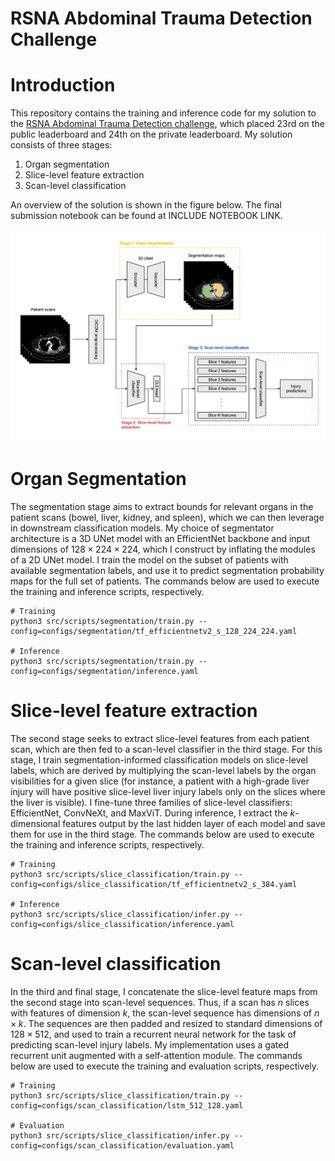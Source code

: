 # RSNA Abdominal Trauma Detection Challenge

# Introduction
This repository contains the training and inference code for my solution to the [RSNA Abdominal Trauma Detection challenge](https://www.kaggle.com/competitions/rsna-2023-abdominal-trauma-detection/overview), which placed 23rd on the public leaderboard and 24th on the private leaderboard. My solution consists of three stages: 

1. Organ segmentation
2. Slice-level feature extraction
3. Scan-level classification

An overview of the solution is shown in the figure below. The final submission notebook can be found at INCLUDE NOTEBOOK LINK.

![Solution overview](./rsna_abdominal_trauma_overview.png)

# Organ Segmentation
The segmentation stage aims to extract bounds for relevant organs in the patient scans (bowel, liver, kidney, and spleen), which we can then leverage in downstream classification models. My choice of segmentator architecture is a 3D UNet model with an EfficientNet backbone and input dimensions of $128 \times 224 \times 224$, which I construct by inflating the modules of a 2D UNet model. I train the model on the subset of patients with available segmentation labels, and use it to predict segmentation probability maps for the full set of patients. The commands below are used to execute the training and inference scripts, respectively.

```
# Training
python3 src/scripts/segmentation/train.py --config=configs/segmentation/tf_efficientnetv2_s_128_224_224.yaml

# Inference
python3 src/scripts/segmentation/train.py --config=configs/segmentation/inference.yaml
```

# Slice-level feature extraction
The second stage seeks to extract slice-level features from each patient scan, which are then fed to a scan-level classifier in the third stage. For this stage, I train segmentation-informed classification models on slice-level labels, which are derived by multiplying the scan-level labels by the organ visibilities for a given slice (for instance, a patient with a high-grade liver injury will have positive slice-level liver injury labels only on the slices where the liver is visible). I fine-tune three families of slice-level classifiers: EfficientNet, ConvNeXt, and MaxViT. During inference, I extract the $k$-dimensional features output by the last hidden layer of each model and save them for use in the third stage. The commands below are used to execute the training and inference scripts, respectively.

```
# Training
python3 src/scripts/slice_classification/train.py --config=configs/slice_classification/tf_efficientnetv2_s_384.yaml

# Inference
python3 src/scripts/slice_classification/infer.py --config=configs/slice_classification/inference.yaml
```

# Scan-level classification
In the third and final stage, I concatenate the slice-level feature maps from the second stage into scan-level sequences. Thus, if a scan has $n$ slices with features of dimension $k$, the scan-level sequence has dimensions of $n \times k$. The sequences are then padded and resized to standard dimensions of $128 \times 512$, and used to train a recurrent neural network for the task of predicting scan-level injury labels. My implementation uses a gated recurrent unit augmented with a self-attention module. The commands below are used to execute the training and evaluation scripts, respectively.

```
# Training
python3 src/scripts/slice_classification/train.py --config=configs/scan_classification/lstm_512_128.yaml

# Evaluation
python3 src/scripts/slice_classification/infer.py --config=configs/scan_classification/evaluation.yaml
```
